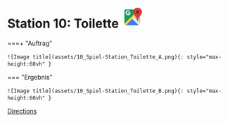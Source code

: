 
# Station 10: Toilette <a href="https://www.google.com/maps/dir/?api=1&travelmode=walking&destination=47.8035138,13.0202298"><img src="https://github.com/kipppunkte/kipppunkte/raw/gh-pages/assets/google-maps.svg" width="48" height="48"></a>


===+ "Auftrag"

    ![Image title](assets/10_Spiel-Station_Toilette_A.png){: style="max-height:60vh" }


=== "Ergebnis"

    ![Image title](assets/10_Spiel-Station_Toilette_B.png){: style="max-height:60vh" }


[Directions](https://www.google.com/maps/dir/?api=1&travelmode=walking&destination=47.8035138,13.0202298)